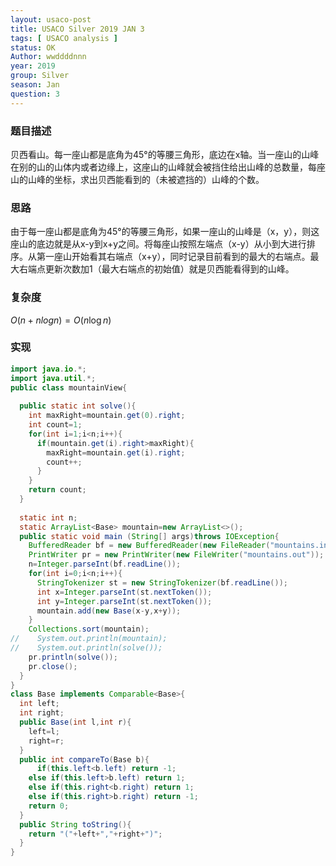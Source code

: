 ```yaml
---
layout: usaco-post
title: USACO Silver 2019 JAN 3
tags: [ USACO analysis ]
status: OK
Author: wwddddnnn
year: 2019
group: Silver
season: Jan
question: 3
---
```

### 题目描述
贝西看山。每一座山都是底角为45°的等腰三角形，底边在x轴。当一座山的山峰在别的山的山体内或者边缘上，这座山的山峰就会被挡住给出山峰的总数量，每座山的山峰的坐标，求出贝西能看到的（未被遮挡的）山峰的个数。

### 思路
由于每一座山都是底角为45°的等腰三角形，如果一座山的山峰是（x，y），则这座山的底边就是从x-y到x+y之间。将每座山按照左端点（x-y）从小到大进行排序。从第一座山开始看其右端点（x+y），同时记录目前看到的最大的右端点。最大右端点更新次数加1（最大右端点的初始值）就是贝西能看得到的山峰。

### 复杂度
$O(n+nlogn) = O(n\log{n})$

### 实现

```java
import java.io.*;
import java.util.*;
public class mountainView{
  
  public static int solve(){
    int maxRight=mountain.get(0).right;
    int count=1;
    for(int i=1;i<n;i++){
      if(mountain.get(i).right>maxRight){
        maxRight=mountain.get(i).right;
        count++;
      }
    }
    return count;
  }
  
  static int n;
  static ArrayList<Base> mountain=new ArrayList<>();
  public static void main (String[] args)throws IOException{
    BufferedReader bf = new BufferedReader(new FileReader("mountains.in"));
    PrintWriter pr = new PrintWriter(new FileWriter("mountains.out"));
    n=Integer.parseInt(bf.readLine());
    for(int i=0;i<n;i++){
      StringTokenizer st = new StringTokenizer(bf.readLine());
      int x=Integer.parseInt(st.nextToken());
      int y=Integer.parseInt(st.nextToken());
      mountain.add(new Base(x-y,x+y));
    }
    Collections.sort(mountain);
//    System.out.println(mountain);
//    System.out.println(solve());
    pr.println(solve());
    pr.close();
  }
}
class Base implements Comparable<Base>{
  int left;
  int right;
  public Base(int l,int r){
    left=l;
    right=r;
  }
  public int compareTo(Base b){
      if(this.left<b.left) return -1;
    else if(this.left>b.left) return 1;
    else if(this.right<b.right) return 1;
    else if(this.right>b.right) return -1;
    return 0;
  }
  public String toString(){
    return "("+left+","+right+")";
  }
}
```



